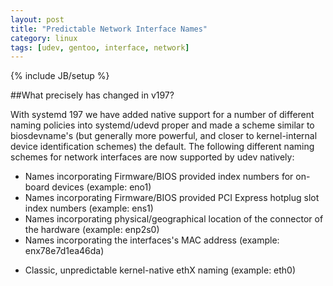```yaml
---
layout: post
title: "Predictable Network Interface Names"
category: linux
tags: [udev, gentoo, interface, network]
---
```

{% include JB/setup %}


##What precisely has changed in v197?

With systemd 197 we have added native support for a number of different naming policies into systemd/udevd proper and made a scheme similar to biosdevname's (but generally more powerful, and closer to kernel-internal device identification schemes) the default. The following different naming schemes for network interfaces are now supported by udev natively:

+ Names incorporating Firmware/BIOS provided index numbers for on-board devices (example: eno1)
+ Names incorporating Firmware/BIOS provided PCI Express hotplug slot index numbers (example: ens1)
+ Names incorporating physical/geographical location of the connector of the hardware (example: enp2s0)
+ Names incorporating the interfaces's MAC address (example: enx78e7d1ea46da)
- Classic, unpredictable kernel-native ethX naming (example: eth0)
